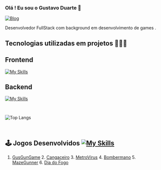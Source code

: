 ### Olá ! Eu sou o Gustavo Duarte 👋 

[![Blog](https://img.shields.io/badge/LinkedIn-0077B5?style=for-the-badge&logo=linkedin&logoColor=white)](https://www.linkedin.com/in/gustavo-duarte-4076b1175/)

Desenvolvedor FullStack com background em desenvolvimento de games .

## Tecnologias utilizadas em projetos 👨🏻‍💻
## Frontend
[![My Skills](https://skillicons.dev/icons?i=html,css,js,bootstrap,react,vite,nodejs,tailwindcss)](https://skillicons.dev)
## Backend
[![My Skills](https://skillicons.dev/icons?i=cs,dotnet,aws,python,django,selenium,postman)](https://skillicons.dev)

<br/>

![Top Langs](https://github-readme-stats.vercel.app/api/top-langs/?username=guduartef&layout=compact&hide=shaderlab,glsl,hlsl&size_weight=0&count_weight=0.1)


<br/>

## 🕹️ Jogos Desenvolvidos [![My Skills](https://skillicons.dev/icons?i=unity)](https://skillicons.dev)

1. [GusGunGame](https://b4rb4br4nc4.itch.io/ggg-gusgungame) 2. [Cangaceiro](https://union-four.itch.io/o-cangaceiro) 3. [MetroVirus](https://union-four.itch.io/metrovrus) 4. [Bombermano](https://b4rb4br4nc4.itch.io/bombermano) 5. [MazeGunner](https://union-four.itch.io/mazegunner) 6. [Dia do Fogo](https://union-four.itch.io/dia-do-fogo)



